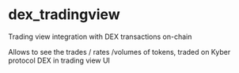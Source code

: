 # dex_tradingview

Trading view integration with DEX transactions on-chain

Allows to see the trades / rates /volumes of tokens, traded on Kyber protocol DEX in trading view UI
